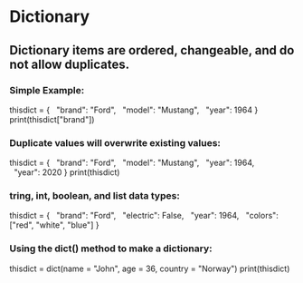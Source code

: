 # Dictionary

## Dictionary items are ordered, changeable, and do not allow duplicates.

### Simple Example:
thisdict = {
  "brand": "Ford",
  "model": "Mustang",
  "year": 1964
}
print(thisdict["brand"])

### Duplicate values will overwrite existing values:
thisdict = {
  "brand": "Ford",
  "model": "Mustang",
  "year": 1964,
  "year": 2020
}
print(thisdict)

### tring, int, boolean, and list data types:
thisdict = {
  "brand": "Ford",
  "electric": False,
  "year": 1964,
  "colors": ["red", "white", "blue"]
}

### Using the dict() method to make a dictionary:
thisdict = dict(name = "John", age = 36, country = "Norway")
print(thisdict)